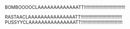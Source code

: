 BOMBOOOOCLAAAAAAAAAAAAATT!!!!!!!!!!!!!!!!!!!!!!!!!!!!!!!!

RASTAACLAAAAAAAAAAAAAAATT!!!!!!!!!!!!!!!!!!!!!!!!!!!!!!!!
PUSSYYCLAAAAAAAAAAAAAAATT!!!!!!!!!!!!!!!!!!!!!!!!!!!!!!!!

